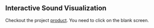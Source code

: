 ## Interactive Sound Visualization


Checkout the project [product](https://michaelyhuang23.github.io/Sound-Vis/). You need to click on the blank screen.


